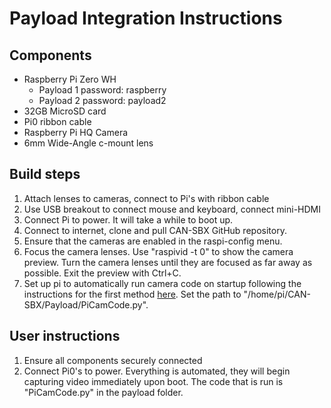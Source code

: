 # Payload Integration Instructions
## Components 
* Raspberry Pi Zero WH
  * Payload 1 password: raspberry
  * Payload 2 password: payload2
* 32GB MicroSD card
* Pi0 ribbon cable
* Raspberry Pi HQ Camera
* 6mm Wide-Angle c-mount lens

## Build steps
1. Attach lenses to cameras, connect to Pi's with ribbon cable
2. Use USB breakout to connect mouse and keyboard, connect mini-HDMI
3. Connect Pi to power. It will take a while to boot up.
4. Connect to internet, clone and pull CAN-SBX GitHub repository.
5. Ensure that the cameras are enabled in the raspi-config menu.
6. Focus the camera lenses. Use "raspivid -t 0" to show the camera preview. Turn the camera lenses until they are focused as far away as possible. Exit the preview with Ctrl+C.
7. Set up pi to automatically run camera code on startup following the instructions for the first method [here](https://www.dexterindustries.com/howto/run-a-program-on-your-raspberry-pi-at-startup/).
Set the path to "/home/pi/CAN-SBX/Payload/PiCamCode.py".

## User instructions
1. Ensure all components securely connected
2. Connect Pi0's to power. Everything is automated, they will begin capturing video immediately upon boot. The code that is run is "PiCamCode.py" in the payload folder.
